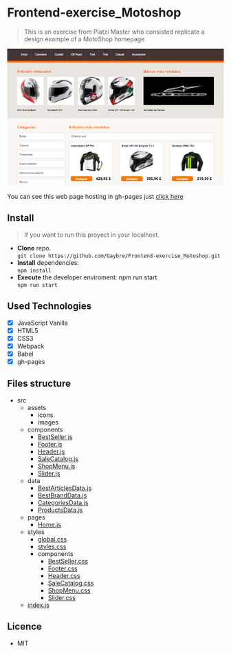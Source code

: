 # Frontend-exercise_Motoshop

> This is an exercise from Platzi Master who consisted replicate a design example of a MotoShop homepage

![](https://github.com/Gaybre/Frontend-exercise_Motoshop/blob/master/src/assets/images/readme.png?raw=true)

You can see this web page hosting in gh-pages just [click here](https://gaybre.github.io/Frontend-exercise_Motoshop/ "click here")

## Install

> If you want to run this proyect in your localhost.

* <strong>Clone</strong> repo.<br />`git clone https://github.com/Gaybre/Frontend-exercise_Motoshop.git`
* <strong>Install</strong> dependencies:<br />`npm install`
* <strong>Execute</strong> the developer enviroment: npm run start<br />`npm run start`

## Used Technologies
- [x] JavaScript Vanilla
- [x] HTML5
- [x] CSS3
- [x] Webpack
- [x] Babel
- [x] gh-pages

## Files structure
* src
	* assets
		* icons
		* images
	* components
		* [BestSeller.js](https://github.com/Gaybre/Frontend-exercise_Motoshop/blob/master/src/components/BestSeller.js "BestSeller.js")
		* [Footer.js](https://github.com/Gaybre/Frontend-exercise_Motoshop/blob/master/src/components/Footer.js "Footer.js")
		* [Header.js](https://github.com/Gaybre/Frontend-exercise_Motoshop/blob/master/src/components/Header.js "Header.js")
		* [SaleCatalog.js](https://github.com/Gaybre/Frontend-exercise_Motoshop/blob/master/src/components/SaleCatalog.js "SaleCatalog.js")
		* [ShopMenu.js](https://github.com/Gaybre/Frontend-exercise_Motoshop/blob/master/src/components/ShopMenu.js "ShopMenu.js")
		* [Slider.js](https://github.com/Gaybre/Frontend-exercise_Motoshop/blob/master/src/components/Slider.js "Slider.js")
	* data
		* [BestArticlesData.js](https://github.com/Gaybre/Frontend-exercise_Motoshop/blob/master/src/data/BestArticlesData.js "BestArticlesData.js")
		* [BestBrandData.js](https://github.com/Gaybre/Frontend-exercise_Motoshop/blob/master/src/data/BestBrandData.js "BestBrandData.js")
		* [CategoriesData.js](https://github.com/Gaybre/Frontend-exercise_Motoshop/blob/master/src/data/CategoriesData.js "CategoriesData.js")
		* [ProductsData.js](https://github.com/Gaybre/Frontend-exercise_Motoshop/blob/master/src/data/ProductsData.js "ProductsData.js")
	* pages
		* [Home.js](https://github.com/Gaybre/Frontend-exercise_Motoshop/blob/master/src/pages/Home.js "Home.js")
	* styles
		* [global.css](https://github.com/Gaybre/Frontend-exercise_Motoshop/blob/master/src/styles/global.css "global.css")
		* [styles.css](https://github.com/Gaybre/Frontend-exercise_Motoshop/blob/master/src/styles/styles.css "styles.css")
		* components
			* [BestSeller.css](https://github.com/Gaybre/Frontend-exercise_Motoshop/blob/master/src/styles/components/BestSeller.css "BestSeller.css")
			* [Footer.css](https://github.com/Gaybre/Frontend-exercise_Motoshop/blob/master/src/styles/components/Footer.css "Footer.css")
			* [Header.css](https://github.com/Gaybre/Frontend-exercise_Motoshop/blob/master/src/styles/components/Header.css "Header.css")
			* [SaleCatalog.css](https://github.com/Gaybre/Frontend-exercise_Motoshop/blob/master/src/styles/components/SaleCatalog.css "SaleCatalog.css")
			* [ShopMenu.css](https://github.com/Gaybre/Frontend-exercise_Motoshop/blob/master/src/styles/components/ShopMenu.css "ShopMenu.css")
			* [Slider.css](https://github.com/Gaybre/Frontend-exercise_Motoshop/blob/master/src/styles/components/Slider.css "Slider.css")
	* [index.js](https://github.com/Gaybre/Frontend-exercise_Motoshop/blob/master/src/index.js "index.js")

## Licence

* MIT